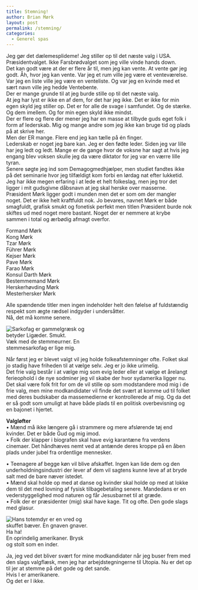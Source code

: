 ```yaml
---
title: Stemning!
author: Brian Mørk
layout: post
permalink: /stemning/
categories:
  - Generel spas
---
```

Jeg gør det dælemesplideme! Jeg stiller op til det næste valg i USA.  
Præsidentvalget. Ikke Farsbrødvalget som jeg ville vinde hands down.  
Det kan godt være at der er flere år til, men jeg kan vente. At vente gør jeg godt. Åh, hvor jeg kan vente. Var jeg et rum ville jeg være et venteværelse. Var jeg en liste ville jeg være en venteliste. Og var jeg en kvinde med et sært navn ville jeg hedde Ventebente.  
Der er mange grunde til at jeg burde stille op til det næste valg.  
At jeg har lyst er ikke en af dem, for det har jeg ikke. Det er ikke for min egen skyld jeg stiller op. Det er for alle de svage i samfundet. Og de stærke. Og dem imellem. Og for min egen skyld ikke mindst.  
Der er flere og flere der mener jeg har en masse at tilbyde guds eget folk i form af lederskab. Mig og mange andre som jeg ikke kan bruge tid og plads på at skrive her.  
Men der ER mange. Flere end jeg kan tælle på én finger.  
Lederskab er noget jeg bare kan. Jeg er den fødte leder. Siden jeg var lille har jeg ledt og ledt. Mange er de gange hvor de voksne har sagt at hvis jeg engang blev voksen skulle jeg da være diktator for jeg var en værre lille tyran.  
Senere søgte jeg ind som Demagogmedhjælper, men studiet fandtes ikke på det seminarie hvor jeg tilfældigt kom forbi en lørdag nat efter lukketid.  
Jeg har ikke megen erfaring i at lede et helt folkeslag, men jeg tror det ligger i mit gudsgivne dåbsnavn at jeg skal herske over masserne. Præsident Mørk ligger godt i munden men det er som om der mangler noget. Det er ikke helt kraftfuldt nok. Jo bevares, navnet Mørk er både smagfuldt, grafisk smukt og fonetisk perfekt men titlen Præsident burde nok skiftes ud med noget mere bastant. Noget der er nemmere at krybe sammen i total og ærbødig afmagt overfor.

Formand Mørk  
Kong Mørk  
Tzar Mørk  
Führer Mørk  
Kejser Mørk  
Pave Mørk  
Farao Mørk  
Konsul Darth Mørk  
Bestemmemand Mørk  
Herskerhøvding Mørk  
Mesterhersker Mørk 

Alle spændende titler men ingen indeholder helt den følelse af fuldstændig respekt som ægte rædsel indgyder i undersåtter.  
Nå, det må komme senere.

<div class="bitImage bitLeft" style="width: 240px">
  <img src="http://www.abekat.net/wp-content/images/sarkofag.jpg" alt="Sarkofag er gammelgræsk og betyder Ligæder. Smukt." /><br /> Væk med de stemmeurner. En stemmesarkofag er lige mig.
</div>

Når først jeg er blevet valgt vil jeg holde folkeafstemninger ofte. Folket skal jo stadig have friheden til at vælge selv. Jeg er jo ikke urimelig.  
Det frie valg består i at vælge mig som evig leder eller at vælge et årelangt ferieophold i de nye sodminer jeg vil skabe der hvor sydamerika ligger nu.  
Det skal være folk frit for om de vil stille op som modstandere mod mig i de frie valg, men mine modkandidater vil finde det svært at komme ud til folket med deres budskaber da massemedierne er kontrollerede af mig. Og da det er så godt som umuligt at have både plads til en politisk overbevisning og en bajonet i hjertet.

**Valgløfter**  
• Mænd må ikke længere gå i strammere og mere afslørende tøj end kvinder. Det er både Gud og mig imod.  
• Folk der klapper i biografen skal have evig karantæne fra verdens cinemaer. Det håndhæves nemt ved at antænde deres kroppe på en åben plads under jubel fra ordentlige mennesker.

• Teenagere af begge køn vil blive afskaffet. Ingen kan lide dem og den underholdningsindustri der lever af dem vil sagtens kunne leve af at bryde salt med de bare næver istedet.  
• Mænd skal holde op med at danse og kvinder skal holde op med at lokke dem til det med lovning af fysisk tilbagebetaling senere. Mandedans er en vederstyggelighed mod naturen og får Jesusbarnet til at græde.  
• Folk der er præsidenter (mig) skal have kage. Tit og ofte. Den gode slags med glasur.

<div class="bitImage bitRight" style="width: 230px">
  <img src="http://www.abekat.net/wp-content/images/indian.jpg" alt="Hans totemdyr er en vred og skuffet bæver. En gnaven gnaver. Ha ha!" /><br /> En oprindelig amerikaner. Brysk og stolt som en inder.
</div>

Ja, jeg ved det bliver svært for mine modkandidater når jeg buser frem med den slags valgflæsk, men jeg har arbejdstegningerne til Utopia. Nu er det op til jer at stemme på det gode og det sande.  
Hvis I er amerikanere.  
Og det er I ikke.